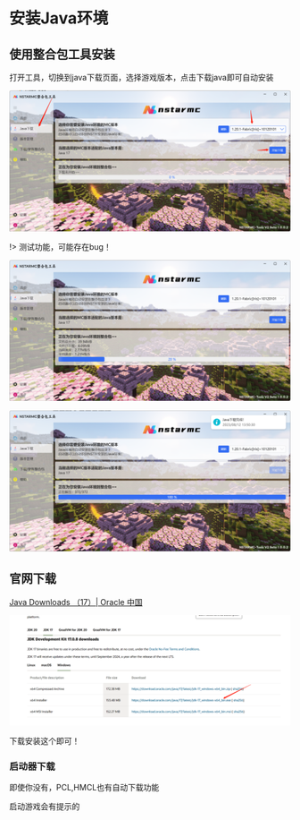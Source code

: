 # 安装Java环境

## 使用整合包工具安装

打开工具，切换到java下载页面，选择游戏版本，点击下载java即可自动安装

![image-20230812134959735](./assets/image-20230812134959735.png)

!> 测试功能，可能存在bug！

![image-20230812135031919](./assets/image-20230812135031919.png)

![image-20230812135042421](./assets/image-20230812135042421.png)

## 官网下载

[Java Downloads （17）| Oracle 中国](https://www.oracle.com/cn/java/technologies/downloads/#jdk17-windows)

![image-20230812135147498](./assets/image-20230812135147498.png)

下载安装这个即可！

### 启动器下载

即使你没有，PCL,HMCL也有自动下载功能

启动游戏会有提示的